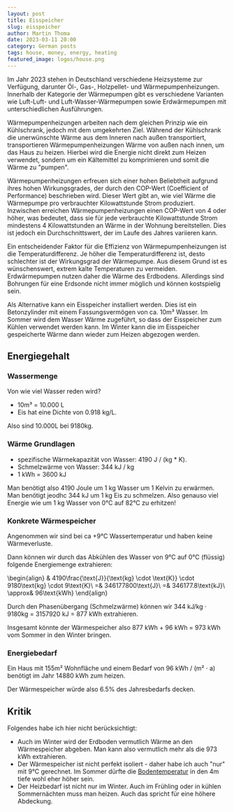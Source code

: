 ```yaml
---
layout: post
title: Eisspeicher
slug: eisspeicher
author: Martin Thoma
date: 2023-03-11 20:00
category: German posts
tags: house, money, energy, heating
featured_image: logos/house.png
---
```

Im Jahr 2023 stehen in Deutschland verschiedene Heizsysteme zur Verfügung,
darunter Öl-, Gas-, Holzpellet- und Wärmepumpenheizungen. Innerhalb der
Kategorie der Wärmepumpen gibt es verschiedene Varianten wie Luft-Luft- und
Luft-Wasser-Wärmepumpen sowie Erdwärmepumpen mit unterschiedlichen Ausführungen.

Wärmepumpenheizungen arbeiten nach dem gleichen Prinzip wie ein Kühlschrank,
jedoch mit dem umgekehrten Ziel. Während der Kühlschrank die unerwünschte Wärme
aus dem Inneren nach außen transportiert, transportieren Wärmepumpenheizungen
Wärme von außen nach innen, um das Haus zu heizen. Hierbei wird die Energie
nicht direkt zum Heizen verwendet, sondern um ein Kältemittel zu komprimieren
und somit die Wärme zu "pumpen".

Wärmepumpenheizungen erfreuen sich einer hohen Beliebtheit aufgrund ihres hohen
Wirkungsgrades, der durch den COP-Wert (Coefficient of Performance) beschrieben
wird. Dieser Wert gibt an, wie viel Wärme die Wärmepumpe pro verbrauchter
Kilowattstunde Strom produziert. Inzwischen erreichen Wärmepumpenheizungen einen
COP-Wert von 4 oder höher, was bedeutet, dass sie für jede verbrauchte
Kilowattstunde Strom mindestens 4 Kilowattstunden an Wärme in der Wohnung
bereitstellen. Dies ist jedoch ein Durchschnittswert, der im Laufe des Jahres
variieren kann.

Ein entscheidender Faktor für die Effizienz von Wärmepumpenheizungen ist die
Temperaturdifferenz. Je höher die Temperaturdifferenz ist, desto schlechter ist
der Wirkungsgrad der Wärmepumpe. Aus diesem Grund ist es wünschenswert, extrem
kalte Temperaturen zu vermeiden. Erdwärmepumpen nutzen daher die Wärme des
Erdbodens. Allerdings sind Bohrungen für eine
Erdsonde nicht immer möglich und können kostspielig sein.

Als Alternative kann ein Eisspeicher installiert werden. Dies ist ein
Betonzylinder mit einem Fassungsvermögen von ca. 10m³ Wasser. Im
Sommer wird dem Wasser Wärme zugeführt, so dass der Eisspeicher zum Kühlen
verwendet werden kann. Im Winter kann die im Eisspeicher gespeicherte Wärme dann
wieder zum Heizen abgezogen werden.

## Energiegehalt

### Wassermenge

Von wie viel Wasser reden wird?

* 10m³ = 10.000 L
* Eis hat eine Dichte von 0.918 kg/L.

Also sind 10.000L bei 9180kg.

### Wärme Grundlagen

* spezifische Wärmekapazität von Wasser: 4190 J / (kg * K).
* Schmelzwärme von Wasser: 344 kJ / kg
* 1 kWh = 3600 kJ

Man benötigt also 4190 Joule um 1 kg Wasser um 1 Kelvin zu erwärmen.
Man benötigt jeodhc 344 kJ um 1 kg Eis zu schmelzen. Also genauso viel Energie
wie um 1 kg Wasser von 0°C auf 82°C zu erhitzen!

### Konkrete Wärmespeicher

Angenommen wir sind bei ca +9°C Wassertemperatur und haben keine Wärmeverluste.

Dann können wir durch das Abkühlen des Wasser von 9°C auf 0°C (flüssig) folgende
Energiemenge extrahieren:

\begin{align}
        & 4190\frac{\text{J}}{\text{kg} \cdot \text{K}} \cdot 9180\text{kg} \cdot 9\text{K}\\
       =& 346177800\text{J}\\
       =& 346177.8\text{kJ}\\
 \approx& 96\text{kWh}
\end{align}

Durch den Phasenübergang (Schmelzwärme) können wir 344 kJ/kg ⋅ 9180kg = 3157920 kJ = 877 kWh
extrahieren.

Insgesamt könnte der Wärmespeicher also 877 kWh + 96 kWh = 973 kWh vom Sommer
in den Winter bringen.

### Energiebedarf

Ein Haus mit 155m² Wohnfläche und einem Bedarf von 96 kWh / (m² ⋅ a) benötigt
im Jahr 14880 kWh zum heizen.

Der Wärmespeicher würde also 6.5% des Jahresbedarfs decken.

## Kritik

Folgendes habe ich hier nicht berücksichtigt:

* Auch im Winter wird der Erdboden vermutlich Wärme an den Wärmespeicher abgeben.
  Man kann also vermutlich mehr als die 973 kWh extrahieren.
* Der Wärmespeicher ist nicht perfekt isoliert - daher habe ich auch "nur" mit
  9°C gerechnet. Im Sommer dürfte die [Bodentemperatur](https://de.wikipedia.org/wiki/Bodentemperatur)
  in den 4m tiefe wohl eher höher sein.
* Der Heizbedarf ist nicht nur im Winter. Auch im Frühling oder in kühlen
  Sommernächten muss man heizen. Auch das spricht für eine höhere Abdeckung.
